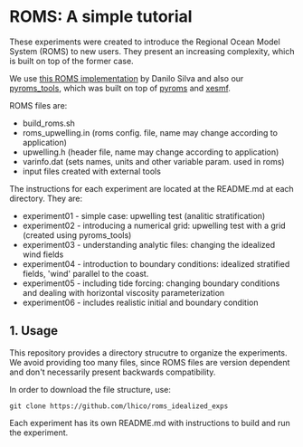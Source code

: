 # ROMS: A simple tutorial

These experiments were created to introduce the Regional Ocean Model System (ROMS) to new users. They present an increasing complexity, which is built on top of the former case. 

We use [this ROMS implementation](https://www.notion.so/How-to-use-the-Docker-ROMS-stack-to-run-the-upwelling-test-case-on-your-personal-computer-cf9d8220c7c643cd9baf88fefa5c99e0) by Danilo Silva and also our [pyroms_tools](https://github.com/CoastalHydrodynamicsLab/pyroms_tools), which was built on  top of [pyroms](https://github.com/ESMG/pyroms) and [xesmf](https://xesmf.readthedocs.io/en/latest/#). 

ROMS files are:

* build_roms.sh
* roms_upwelling.in (roms config. file, name may change according to application)
* upwelling.h (header file, name may change according to application)
* varinfo.dat (sets names, units and other variable param. used in roms)
* input files created with external tools


The instructions for each experiment are located at the README.md at each directory. They are:

* experiment01 - simple case: upwelling test (analitic stratification)
* experiment02 - introducing a numerical grid: upwelling test with a grid (created using pyroms_tools)
* experiment03 - understanding analytic files: changing the idealized wind fields
* experiment04 - introduction to boundary conditions: idealized stratified fields, 'wind' parallel to the coast.
* experiment05 - including tide forcing: changing boundary conditions and dealing with horizontal viscosity parameterization
* experiment06 - includes realistic initial and boundary condition


## 1. Usage
This repository provides a directory strucutre to organize the experiments. We avoid providing too many files, since ROMS files are version dependent and don't necessarily present backwards compatibility.


In order to download the file structure, use:
```
git clone https://github.com/lhico/roms_idealized_exps
```

Each experiment has its own README.md with instructions to build and run the experiment.


